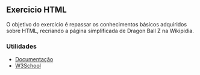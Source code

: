 ## Exercicio HTML

O objetivo do exercicio é repassar os conhecimentos básicos adquiridos sobre HTML, recriando a página simplificada de
Dragon Ball Z na Wikipidia.

### Utilidades

- [Documentação](https://developer.mozilla.org/pt-BR/docs/Web/HTML)
- [W3School](https://www.w3schools.com/html/default.asp)
